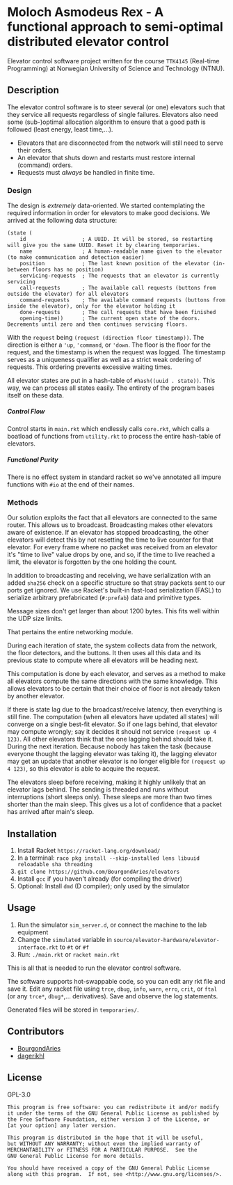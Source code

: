 # Moloch Asmodeus Rex - A functional approach to semi-optimal distributed elevator control

Elevator control software project written for the course `TTK4145` (Real-time Programming) at Norwegian University of Science and Technology (NTNU).

## Description

The elevator control software is to steer several (or one) elevators such that they service all requests regardless of single failures.
Elevators also need some (sub-)optimal allocation algorithm to ensure that a good path is followed (least energy, least time,...).

* Elevators that are disconnected from the network will still need to serve their orders.
* An elevator that shuts down and restarts must restore internal (command) orders.
* Requests must _always_ be handled in finite time.

### Design

The design is *extremely* data-oriented. We started contemplating the required information in order for elevators to make
good decisions. We arrived at the following data structure:

```
(state (
	id                  ; A UUID. It will be stored, so restarting will give you the same UUID. Reset it by clearing temporaries.
	name                ; A human-readable name given to the elevator (to make communication and detection easier)
	position            ; The last known position of the elevator (in-between floors has no position)
	servicing-requests  ; The requests that an elevator is currently servicing
	call-requests       ; The available call requests (buttons from outside the elevator) for all elevators
	command-requests    ; The available command requests (buttons from inside the elevator), only for the elevator holding it
	done-requests       ; The call requests that have been finished
	opening-time))      ; The current open state of the doors. Decrements until zero and then continues servicing floors.
```

With the `request` being `(request (direction floor timestamp))`. The direction is either a `'up`, `'command`, or `'down`.
The floor is the floor for the request, and the timestamp is when the request was logged.
The timestamp serves as a uniqueness qualifier as well as a strict weak ordering of requests. This ordering
prevents excessive waiting times.

All elevator states are put in a hash-table of `#hash((uuid . state))`. This way, we can process all states easily.
The entirety of the program bases itself on these data.

##### Control Flow

Control starts in `main.rkt` which endlessly calls `core.rkt`, which calls a boatload of functions from `utility.rkt`
to process the entire hash-table of elevators.

##### Functional Purity

There is no effect system in standard racket so we've annotated all impure functions with `#io` at the end
of their names.

### Methods

Our solution exploits the fact that all elevators are connected to the same router. This allows us to broadcast.
Broadcasting makes other elevators aware of existence. If an elevator has stopped broadcasting, the other elevators
will detect this by not resetting the time to live counter for that elevator. For every frame where no packet was received
from an elevator it's "time to live" value drops by one, and so, if the time to live reached a limit, the elevator
is forgotten by the one holding the count.

In addition to broadcasting and receiving, we have serialization with an added `sha256` check on a specific structure
so that stray packets sent to our ports get ignored. We use Racket's built-in fast-load serialization (FASL)
to serialize arbitrary prefabricated (`#:prefab`) data and primitive types.

Message sizes don't get larger than about 1200 bytes. This fits well within the UDP size limits.

That pertains the entire networking module.

During each iteration of state, the system collects data from the network, the floor detectors, and the buttons.
It then uses all this data and its previous state to compute where all elevators will be heading next.

This computation is done by each elevator, and serves as a method to make all elevators compute the same
directions with the same knowledge. This allows elevators to be certain that their choice of floor is not already
taken by another elevator.

If there is state lag due to the broadcast/receive latency, then everything is still fine.
The computation (when all elevators have updated all states) will converge on a single best-fit
elevator. So if one lags behind, that elevator may compute wrongly; say it decides it should not
service `(request up 4 123)`. All other elevators think that the one lagging behind should take it.
During the next iteration. Because nobody has taken the task (because everyone thought the lagging
elevator was taking it), the lagging elevator may get an update that another elevator is no longer eligible
for `(request up 4 123)`, so this elevator is able to acquire the request.

The elevators sleep before receiving, making it highly unlikely that an elevator lags behind.
The sending is threaded and runs without interruptions (short sleeps only). These sleeps are
more than two times shorter than the main sleep. This gives us a lot of confidence that a packet
has arrived after main's sleep.

## Installation

1. Install Racket `https://racket-lang.org/download/`
2. In a terminal: `raco pkg install --skip-installed lens libuuid reloadable sha threading`
3. `git clone https://github.com/BourgondAries/elevators`
4. Install `gcc` if you haven't already (for compiling the driver)
5. Optional: Install `dmd` (D compiler); only used by the simulator

## Usage

1. Run the simulator `sim_server.d`, or connect the machine to the lab equipment
2. Change the `simulated` variable in `source/elevator-hardware/elevator-interface.rkt` to `#t` or `#f`
3. Run: `./main.rkt` or `racket main.rkt`

This is all that is needed to run the elevator control software.

The software supports hot-swappable code, so you can edit any rkt file and save it.
Edit any racket file using `trce`, `dbug`, `info`, `warn`, `erro`, `crit`, or `ftal` (or any `trce*`, `dbug*`,... derivatives).
Save and observe the log statements.

Generated files will be stored in `temporaries/`.

## Contributors

* [BourgondAries](https://github.com/BourgondAries)
* [dagerikhl](https://github.com/dagerikhl)

## License
GPL-3.0


    This program is free software: you can redistribute it and/or modify
    it under the terms of the GNU General Public License as published by
    the Free Software Foundation, either version 3 of the License, or
    [at your option] any later version.

    This program is distributed in the hope that it will be useful,
    but WITHOUT ANY WARRANTY; without even the implied warranty of
    MERCHANTABILITY or FITNESS FOR A PARTICULAR PURPOSE.  See the
    GNU General Public License for more details.

    You should have received a copy of the GNU General Public License
    along with this program.  If not, see <http://www.gnu.org/licenses/>.
